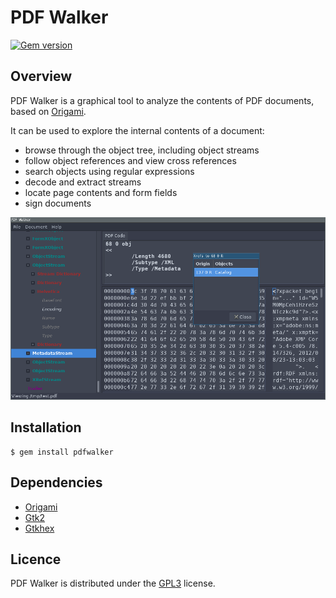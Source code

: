 PDF Walker
=====
[![Gem version](https://badge.fury.io/rb/pdfwalker.svg)](http://rubygems.org/gems/pdfwalker)

Overview
--------

PDF Walker is a graphical tool to analyze the contents of PDF documents, based on [Origami](https://github.com/gdelugre/origami).

It can be used to explore the internal contents of a document:

- browse through the object tree, including object streams
- follow object references and view cross references
- search objects using regular expressions
- decode and extract streams
- locate page contents and form fields
- sign documents

![Main view](/img/screenshot.png)

Installation
------------

    $ gem install pdfwalker

Dependencies
------------

* [Origami][gem-origami]
* [Gtk2][gem-ruby-gtk2]
* [Gtkhex][gem-ruby-gtkhex]

[gem-origami]: https://rubygems.org/gems/origami
[gem-ruby-gtk2]: https://rubygems.org/gems/gtk2
[gem-ruby-gtkhex]: https://rubygems.org/gems/ruby-gtkhex

Licence
-------

PDF Walker is distributed under the [GPL3](COPYING) license.
